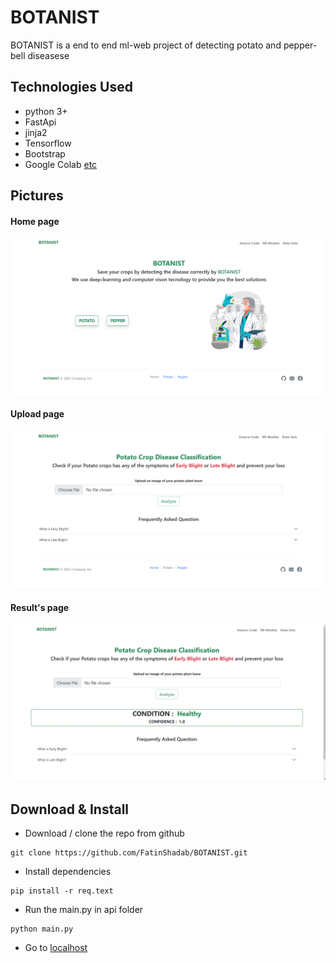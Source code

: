 # BOTANIST
 BOTANIST is a end to end ml-web project of detecting potato and pepper-bell diseasese

## Technologies Used
<ul>
 <li>python 3+</li>
 <li>FastApi</li>
 <li>jinja2</li>
 <li>Tensorflow</li>
 <li>Bootstrap</li>
 <li>Google Colab <a href="https://github.com/FatinShadab/BOTANIST/blob/main/req.text">etc</a></li>
</ul>

## Pictures
#### Home page
![Screenshot](/ss/home_ss.png)
#### Upload page
![Screenshot](/ss/upload_ss.png)
#### Result's page
![Screenshot](/ss/results_ss.png)

## Download & Install
- Download / clone the repo from github
```
git clone https://github.com/FatinShadab/BOTANIST.git
```
- Install dependencies
```
pip install -r req.text
```
-  Run the main.py in api folder
```
python main.py
```
-  Go to [localhost](http://localhost:8080/)
